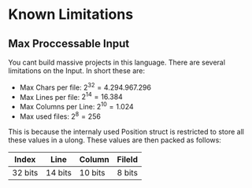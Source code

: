 # Known Limitations

## Max Proccessable Input

You cant build massive projects in this language. There are several limitations on the Input. In short these are:

- Max Chars per file: $2^{32} = 4.294.967.296$
- Max Lines per file: $2^{14} = 16.384$
- Max Columns per Line: $2^{10} = 1.024$
- Max used files: $2^{8} = 256$
  
This is because the internaly used Position struct is restricted to store all these values in a ulong. These values are then packed as follows:

| Index   | Line    | Column  | FileId |
| ------- | ------- | ------- | ------ |
| 32 bits | 14 bits | 10 bits | 8 bits |
